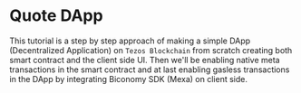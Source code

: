 # Quote DApp

This tutorial is a step by step approach of making a simple DApp (Decentralized Application) on `Tezos Blockchain` from scratch creating both smart contract and the client side UI.
Then we'll be enabling native meta transactions in the smart contract and at last enabling gasless transactions in the DApp by integrating Biconomy SDK (Mexa) on client side.
